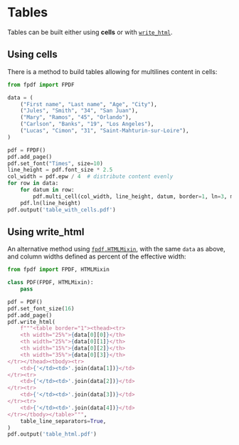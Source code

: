 # Tables #

Tables can be built either using **cells**
or with [`write_html`](HTML.html).


## Using cells ##

There is a method to build tables allowing for multilines content in cells:

```python
from fpdf import FPDF

data = (
    ("First name", "Last name", "Age", "City"),
    ("Jules", "Smith", "34", "San Juan"),
    ("Mary", "Ramos", "45", "Orlando"),
    ("Carlson", "Banks", "19", "Los Angeles"),
    ("Lucas", "Cimon", "31", "Saint-Mahturin-sur-Loire"),
)

pdf = FPDF()
pdf.add_page()
pdf.set_font("Times", size=10)
line_height = pdf.font_size * 2.5
col_width = pdf.epw / 4  # distribute content evenly
for row in data:
    for datum in row:
        pdf.multi_cell(col_width, line_height, datum, border=1, ln=3, max_line_height=pdf.font_size)
    pdf.ln(line_height)
pdf.output('table_with_cells.pdf')
```


## Using write_html ##

An alternative method using [`fpdf.HTMLMixin`](HTML.html),
with the same `data` as above, and column widths defined as percent of the effective width:

```python
from fpdf import FPDF, HTMLMixin

class PDF(FPDF, HTMLMixin):
    pass

pdf = PDF()
pdf.set_font_size(16)
pdf.add_page()
pdf.write_html(
    f"""<table border="1"><thead><tr>
    <th width="25%">{data[0][0]}</th>
    <th width="25%">{data[0][1]}</th>
    <th width="15%">{data[0][2]}</th>
    <th width="35%">{data[0][3]}</th>
</tr></thead><tbody><tr>
    <td>{'</td><td>'.join(data[1])}</td>
</tr><tr>
    <td>{'</td><td>'.join(data[2])}</td>
</tr><tr>
    <td>{'</td><td>'.join(data[3])}</td>
</tr><tr>
    <td>{'</td><td>'.join(data[4])}</td>
</tr></tbody></table>""",
    table_line_separators=True,
)
pdf.output('table_html.pdf')
```
